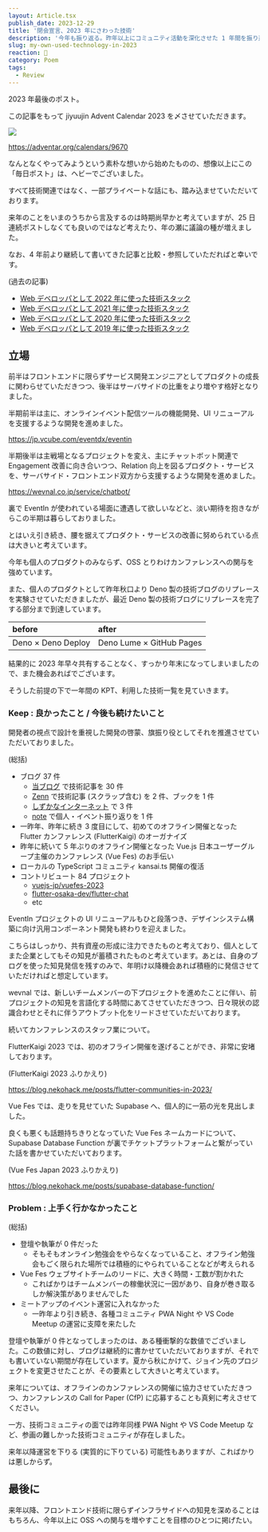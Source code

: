 ```yaml
---
layout: Article.tsx
publish_date: 2023-12-29
title: '閉会宣言、2023 年にさわった技術'
description: '今年も振り返る。昨年以上にコミュニティ活動を深化させた 1 年間を振り返る。'
slug: my-own-used-technology-in-2023
reaction: 🏇
category: Poem
tags:
  - Review
---
```


2023 年最後のポスト。

この記事をもって jiyuujin Advent Calendar 2023 を〆させていただきます。

![](https://i.imgur.com/IuINPIN.png)

https://adventar.org/calendars/9670

なんとなくやってみようという素朴な想いから始めたものの、想像以上にこの「毎日ポスト」は、ヘビーでございました。

すべて技術関連ではなく、一部プライベートな話にも、踏み込ませていただいております。

来年のことをいまのうちから言及するのは時期尚早かと考えていますが、25 日連続ポストしなくても良いのではなど考えたり、年の瀬に議論の種が増えました。

なお、4 年前より継続して書いてきた記事と比較・参照していただればと幸いです。

(過去の記事)

- [Web デベロッパとして 2022 年に使った技術スタック](https://blog.nekohack.me/posts/my-own-used-technology-in-2022)
- [Web デベロッパとして 2021 年に使った技術スタック](https://blog.nekohack.me/posts/my-own-used-technology-in-2021)
- [Web デベロッパとして 2020 年に使った技術スタック](https://blog.nekohack.me/posts/my-own-used-technology-in-2020)
- [Web デベロッパとして 2019 年に使った技術スタック](https://blog.nekohack.me/posts/my-own-used-technology-in-2019)

## 立場

前半はフロントエンドに限らずサービス開発エンジニアとしてプロダクトの成長に関わらせていただきつつ、後半はサーバサイドの比重をより増やす格好となりました。

半期前半は主に、オンラインイベント配信ツールの機能開発、UI リニューアルを支援するような開発を進めました。

https://jp.vcube.com/eventdx/eventin

半期後半は主戦場となるプロジェクトを変え、主にチャットボット関連で Engagement 改善に向き合いつつ、Relation 向上を図るプロダクト・サービスを、サーバサイド・フロントエンド双方から支援するような開発を進めました。

https://wevnal.co.jp/service/chatbot/

裏で EventIn が使われている場面に遭遇して欲しいなどと、淡い期待を抱きながらこの半期は暮らしておりました。

とはいえ引き続き、腰を据えてプロダクト・サービスの改善に努められている点は大きいと考えています。

今年も個人のプロダクトのみならず、OSS とりわけカンファレンスへの関与を強めています。

また、個人のプロダクトとして昨年秋口より Deno 製の技術ブログのリプレースを実験させていただきましたが、最近 Deno 製の技術ブログにリプレースを完了する部分まで到達しています。

| before             | after                    |
| :----------------- | :----------------------- |
| Deno × Deno Deploy | Deno Lume × GitHub Pages |

結果的に 2023 年早々共有することなく、すっかり年末になってしまいましたので、また機会あればでございます。

そうした前提の下で一年間の KPT、利用した技術一覧を見ていきます。

### Keep : 良かったこと / 今後も続けたいこと

開発者の視点で設計を重視した開発の啓蒙、旗振り役としてそれを推進させていただいておりました。

(総括)

- ブログ 37 件
  - [当ブログ](https://blog.nekohack.me/) で技術記事を 30 件
  - [Zenn](https://zenn.dev/) で技術記事 (スクラップ含む) を 2 件、ブックを 1 件
  - [しずかなインターネット](https://sizu.me/) で 3 件
  - [note](https://note.com/) で個人・イベント振り返りを 1 件
- 一昨年、昨年に続き 3 度目にして、初めてのオフライン開催となった Flutter カンファレンス (FlutterKaigi) のオーガナイズ
- 昨年に続いて 5 年ぶりのオフライン開催となった Vue.js 日本ユーザーグループ主催のカンファレンス (Vue Fes) のお手伝い
- ローカルの TypeScript コミュニティ kansai.ts 開催の復活
- コントリビュート 84 プロジェクト
  - [vuejs-jp/vuefes-2023](https://github.com/vuejs-jp/vuefes-2023)
  - [flutter-osaka-dev/flutter-chat](https://github.com/flutter-osaka-dev/flutter-chat)
  - etc

EventIn プロジェクトの UI リニューアルもひと段落つき、デザインシステム構築に向け汎用コンポーネント開発も終わりを迎えました。

こちらはしっかり、共有資産の形成に注力できたものと考えており、個人としてまた企業としてもその知見が蓄積されたものと考えています。あとは、自身のブログを使った知見発信を残すのみで、年明け以降機会あれば積極的に発信させていただければと想定しています。

wevnal では、新しいチームメンバーの下プロジェクトを進めたことに伴い、前プロジェクトの知見を言語化する時間にあてさせていただきつつ、日々現状の認識合わせとそれに伴うアウトプット化をリードさせていただいております。

続いてカンファレンスのスタッフ業について。

FlutterKaigi 2023 では、初のオフライン開催を遂げることができ、非常に安堵しております。

(FlutterKaigi 2023 ふりかえり)

https://blog.nekohack.me/posts/flutter-communities-in-2023/

Vue Fes では、走りを見せていた Supabase へ、個人的に一筋の光を見出しました。

良くも悪くも話題持ちきりとなっていた Vue Fes ネームカードについて、Supabase Database Function が裏でチケットプラットフォームと繋がっていた話を書かせていただいております。

(Vue Fes Japan 2023 ふりかえり)

https://blog.nekohack.me/posts/supabase-database-function/

### Problem : 上手く行かなかったこと

(総括)

- 登壇や執筆が 0 件だった
  - そもそもオンライン勉強会をやらなくなっていること、オフライン勉強会もごく限られた場所では積極的にやられていることなどが考えられる
- Vue Fes ウェブサイトチームのリードに、大きく時間・工数が割かれた
  - こればかりはチームメンバーの稼働状況に一因があり、自身が巻き取るしか解決策がありませんでした
- ミートアップのイベント運営に入れなかった
  - 一昨年より引き続き、各種コミュニティ PWA Night や VS Code Meetup の運営に支障を来たした

登壇や執筆が 0 件となってしまったのは、ある種衝撃的な数値でございました。この数値に対し、ブログは継続的に書かせていただいておりますが、それでも書いていない期間が存在しています。夏から秋にかけて、ジョイン先のプロジェクトを変更させたことが、その要素として大きいと考えています。

来年については、オフラインのカンファレンスの開催に協力させていただきつつ、カンファレンスの Call for Paper (CfP) に応募することも真剣に考えさせてください。

一方、技術コミュニティの面では昨年同様 PWA Night や VS Code Meetup など、参画の難しかった技術コミュニティが存在しました。

来年以降運営を下りる (実質的に下りている) 可能性もありますが、こればかりは悪しからず。

## 最後に

来年以降、フロントエンド技術に限らずインフラサイドへの知見を深めることはもちろん、今年以上に OSS への関与を増やすことを目標のひとつに掲げたい。
